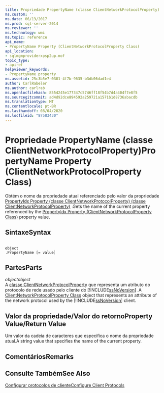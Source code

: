 ```yaml
---
title: Propriedade PropertyName (classe ClientNetworkProtocolProperty) | Microsoft Docs
ms.custom: ''
ms.date: 06/13/2017
ms.prod: sql-server-2014
ms.reviewer: ''
ms.technology: wmi
ms.topic: reference
api_name:
- PropertyName Property (ClientNetworkProtocolProperty Class)
api_location:
- sqlmgmproviderxpsp2up.mof
topic_type:
- apiref
helpviewer_keywords:
- PropertyName property
ms.assetid: 25c3b5e7-0301-4f7b-9635-b3db06dad1e4
author: CarlRabeler
ms.author: carlrab
ms.openlocfilehash: 8554245e177347c5746ff18f54b7d4a404f7e8f5
ms.sourcegitcommit: ad4d92dce894592a259721a1571b1d8736abacdb
ms.translationtype: MT
ms.contentlocale: pt-BR
ms.lasthandoff: 08/04/2020
ms.locfileid: "87583430"
---
```

# <a name="propertyname-property-clientnetworkprotocolproperty-class"></a><span data-ttu-id="bb8be-102">Propriedade PropertyName (classe ClientNetworkProtocolProperty)</span><span class="sxs-lookup"><span data-stu-id="bb8be-102">PropertyName Property (ClientNetworkProtocolProperty Class)</span></span>
  <span data-ttu-id="bb8be-103">Obtém o nome da propriedade atual referenciado pelo valor da propriedade [PropertyIdx Property (classe ClientNetworkProtocolProperty) (classe ClientNetworkProtocolProperty)](clientnetworkprotocolproperty-class.md) .</span><span class="sxs-lookup"><span data-stu-id="bb8be-103">Gets the name of the current property referenced by the [PropertyIdx Property (ClientNetworkProtocolProperty Class)](clientnetworkprotocolproperty-class.md) property value.</span></span>  
  
## <a name="syntax"></a><span data-ttu-id="bb8be-104">Sintaxe</span><span class="sxs-lookup"><span data-stu-id="bb8be-104">Syntax</span></span>  
  
```  
  
object  
.PropertyName [= value]  
```  
  
## <a name="parts"></a><span data-ttu-id="bb8be-105">Partes</span><span class="sxs-lookup"><span data-stu-id="bb8be-105">Parts</span></span>  
 <span data-ttu-id="bb8be-106">*object*</span><span class="sxs-lookup"><span data-stu-id="bb8be-106">*object*</span></span>  
 <span data-ttu-id="bb8be-107">A [classe ClientNetworkProtocolProperty](clientnetworkprotocolproperty-class.md) que representa um atributo do protocolo de rede usado pelo cliente do [!INCLUDE[ssNoVersion](../../../includes/ssnoversion-md.md)] .</span><span class="sxs-lookup"><span data-stu-id="bb8be-107">A [ClientNetworkProtocolProperty Class](clientnetworkprotocolproperty-class.md) object that represents an attribute of the network protocol used by the [!INCLUDE[ssNoVersion](../../../includes/ssnoversion-md.md)] client.</span></span>  
  
## <a name="property-valuereturn-value"></a><span data-ttu-id="bb8be-108">Valor da propriedade/Valor do retorno</span><span class="sxs-lookup"><span data-stu-id="bb8be-108">Property Value/Return Value</span></span>  
 <span data-ttu-id="bb8be-109">Um valor da cadeia de caracteres que especifica o nome da propriedade atual.</span><span class="sxs-lookup"><span data-stu-id="bb8be-109">A string value that specifies the name of the current property.</span></span>  
  
## <a name="remarks"></a><span data-ttu-id="bb8be-110">Comentários</span><span class="sxs-lookup"><span data-stu-id="bb8be-110">Remarks</span></span>  
  
## <a name="see-also"></a><span data-ttu-id="bb8be-111">Consulte Também</span><span class="sxs-lookup"><span data-stu-id="bb8be-111">See Also</span></span>  
 [<span data-ttu-id="bb8be-112">Configurar protocolos de cliente</span><span class="sxs-lookup"><span data-stu-id="bb8be-112">Configure Client Protocols</span></span>](../../../database-engine/configure-windows/configure-client-protocols.md)  
  
  
